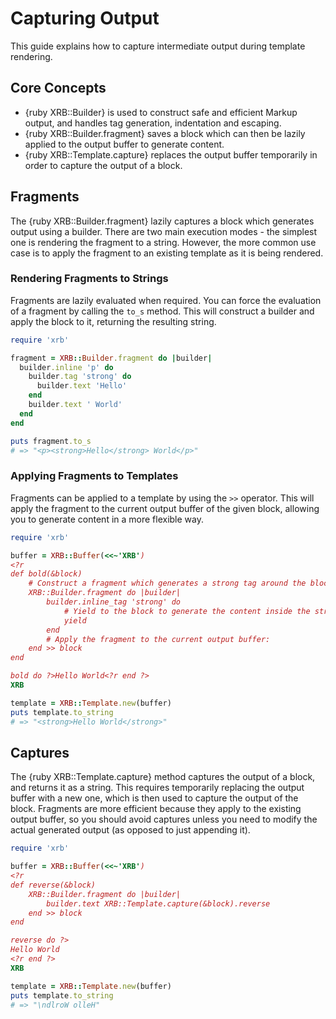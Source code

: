 # Capturing Output

This guide explains how to capture intermediate output during template rendering.

## Core Concepts

- {ruby XRB::Builder} is used to construct safe and efficient Markup output, and handles tag generation, indentation and escaping.
- {ruby XRB::Builder.fragment} saves a block which can then be lazily applied to the output buffer to generate content.
- {ruby XRB::Template.capture} replaces the output buffer temporarily in order to capture the output of a block.

## Fragments

The {ruby XRB::Builder.fragment} lazily captures a block which generates output using a builder. There are two main execution modes - the simplest one is rendering the fragment to a string. However, the more common use case is to apply the fragment to an existing template as it is being rendered.

### Rendering Fragments to Strings

Fragments are lazily evaluated when required. You can force the evaluation of a fragment by calling the `to_s` method. This will construct a builder and apply the block to it, returning the resulting string.

``` ruby
require 'xrb'

fragment = XRB::Builder.fragment do |builder|
  builder.inline 'p' do
    builder.tag 'strong' do
      builder.text 'Hello'
    end
    builder.text ' World'
  end
end

puts fragment.to_s
# => "<p><strong>Hello</strong> World</p>"
```

### Applying Fragments to Templates

Fragments can be applied to a template by using the `>>` operator. This will apply the fragment to the current output buffer of the given block, allowing you to generate content in a more flexible way.

``` ruby
require 'xrb'

buffer = XRB::Buffer(<<~'XRB')
<?r
def bold(&block)
	# Construct a fragment which generates a strong tag around the block:
	XRB::Builder.fragment do |builder|
		builder.inline_tag 'strong' do
			# Yield to the block to generate the content inside the strong tag:
			yield
		end
		# Apply the fragment to the current output buffer:
	end >> block
end

bold do ?>Hello World<?r end ?>
XRB

template = XRB::Template.new(buffer)
puts template.to_string
# => "<strong>Hello World</strong>"
```

## Captures

The {ruby XRB::Template.capture} method captures the output of a block, and returns it as a string. This requires temporarily replacing the output buffer with a new one, which is then used to capture the output of the block. Fragments are more efficient because they apply to the existing output buffer, so you should avoid captures unless you need to modify the actual generated output (as opposed to just appending it).

``` ruby
require 'xrb'

buffer = XRB::Buffer(<<~'XRB')
<?r
def reverse(&block)
	XRB::Builder.fragment do |builder|
		builder.text XRB::Template.capture(&block).reverse
	end >> block
end

reverse do ?>
Hello World
<?r end ?>
XRB

template = XRB::Template.new(buffer)
puts template.to_string
# => "\ndlroW olleH"
```

